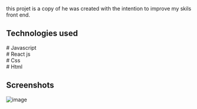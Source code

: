 this projet is a copy of <a href="https://trello.com/"></a> he was created with the intention to improve my skils front end.

<h2>Technologies used</h2>
# Javascript
<br/>
# React js
<br/>
# Css
<br/>
# Html
<h2>Screenshots</h2>

![image](https://user-images.githubusercontent.com/60364952/131257311-f08ef392-d3de-4ff5-a8c5-3bcd2b6518f2.png)
